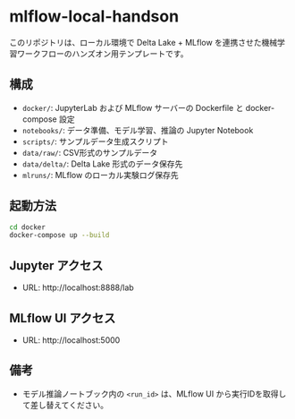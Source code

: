 # mlflow-local-handson

このリポジトリは、ローカル環境で Delta Lake + MLflow を連携させた機械学習ワークフローのハンズオン用テンプレートです。

## 構成

- `docker/`: JupyterLab および MLflow サーバーの Dockerfile と docker-compose 設定
- `notebooks/`: データ準備、モデル学習、推論の Jupyter Notebook
- `scripts/`: サンプルデータ生成スクリプト
- `data/raw/`: CSV形式のサンプルデータ
- `data/delta/`: Delta Lake 形式のデータ保存先
- `mlruns/`: MLflow のローカル実験ログ保存先

## 起動方法

```bash
cd docker
docker-compose up --build
```

## Jupyter アクセス

- URL: http://localhost:8888/lab

## MLflow UI アクセス

- URL: http://localhost:5000

## 備考

- モデル推論ノートブック内の `<run_id>` は、MLflow UI から実行IDを取得して差し替えてください。
